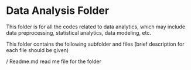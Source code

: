 Data Analysis Folder 
=======================

This folder is for all the codes related to data analytics, which may include data preprocessing, statistical analytics, data modeling, etc.

This folder contains the following subfolder and files (brief description for each file should be given)

/
Readme.md	read me file for the folder 
